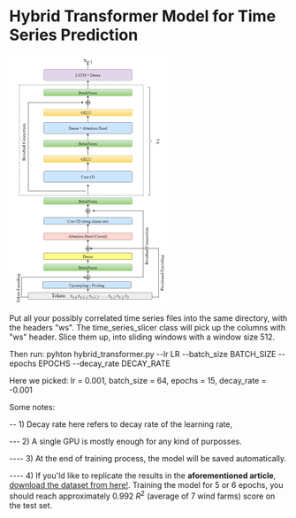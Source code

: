 # Hybrid Transformer Model for Time Series Prediction

![d](png.png)

Put all your possibly correlated time series files into the same directory, with the headers "ws". The time_series_slicer class will pick up the columns with "ws" header. Slice them up, into sliding windows with a window size  512. 

Then run:
pyhton hybrid_transformer.py --lr LR --batch_size BATCH_SIZE --epochs EPOCHS --decay_rate DECAY_RATE

Here we picked: lr = 0.001, batch_size = 64, epochs = 15, decay_rate = -0.001

Some notes: 

-- 1) Decay rate here refers to decay rate of the learning rate,

--- 2) A single GPU is mostly enough for any kind of purposses.

---- 3) At the end of training process, the model will be saved automatically. 

---- 4) If you'ld like to replicate the results in the **aforementioned article**, [download the dataset from here!](https://www.kaggle.com/competitions/GEF2012-wind-forecasting/data"). Training the model for 5 or 6 epochs, you should reach approximately 0.992 $R^2$ (average of 7 wind farms) score on the test set.  
